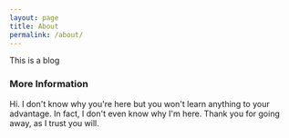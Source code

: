 ```yaml
---
layout: page
title: About
permalink: /about/
---
```


This is a blog

### More Information

Hi.
I don't know why you're here but you won't learn anything to your advantage.
In fact, I don't even know why I'm here.
Thank you for going away, as I trust you will.
